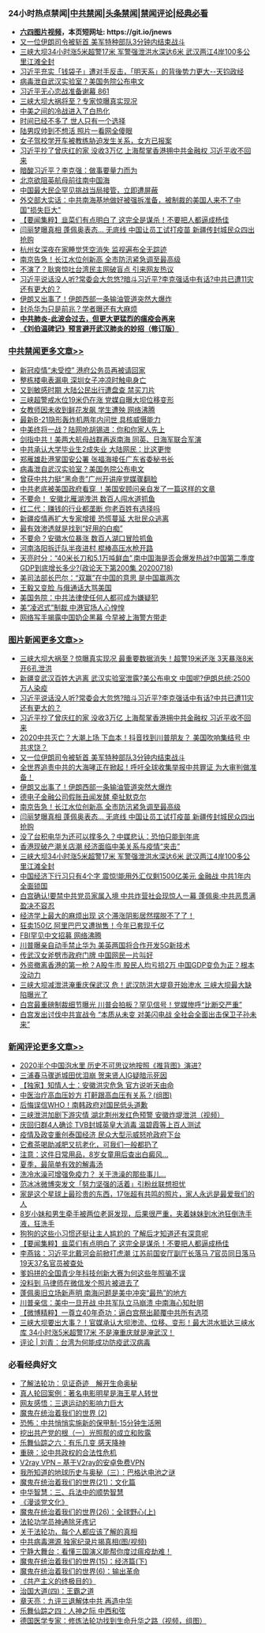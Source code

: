 <div id="tt">
<h3>24小时热点禁闻|<a href="#%E4%B8%AD%E5%85%B1%E7%A6%81%E9%97%BB%E6%9B%B4%E5%A4%9A%E6%96%87%E7%AB%A0">中共禁闻</a>|<a href="#%E5%9B%BE%E7%89%87%E6%96%B0%E9%97%BB%E6%9B%B4%E5%A4%9A%E6%96%87%E7%AB%A0">头条禁闻</a>|<a href="#%E6%96%B0%E9%97%BB%E8%AF%84%E8%AE%BA%E6%9B%B4%E5%A4%9A%E6%96%87%E7%AB%A0">禁闻评论|<a href="#%E5%BF%85%E7%9C%8B%E7%BB%8F%E5%85%B8%E5%A5%BD%E6%96%87">经典必看</a></h3>
<ul>
<li><b><a href="http://d1.bdrive.tk/64.mp4" target="_blank">六四图片视频</a>，本页短网址: https://git.io/jnews</b></li>
<li><a href="https://github.com/fqnews/bnews/blob/master/topimagenews/20200719/1363171.md">又一位伊朗司令被斩首 美军特种部队3分钟内结束战斗</a></li>
<li><a href="https://github.com/fqnews/bnews/blob/master/topimagenews/20200719/1362926.md">三峡大坝34小时涨5米超警17米 军警强泄洪水深达6米 武汉两江4岸100多公里江滩全封</a></li>
<li><a href="https://github.com/fqnews/bnews/blob/master/bannedvideo/20200719/1362910.md">习近平充实「钱袋子」遭对手反击，「明天系」的背後势力更大--天钧政经</a></li>
<li><a href="https://github.com/fqnews/bnews/blob/master/cbnews/20200719/1363069.md">病毒泄自武汉实验室？美国务院公布电文</a></li>
<li><a href="https://github.com/fqnews/bnews/blob/master/bannedvideo/20200719/1363045.md">习近平无心恋战准备谢幕 861</a></li>
<li><a href="https://github.com/fqnews/bnews/blob/master/cnnews/20200719/1363169.md">三峡大坝大祸将至？专家惊曝真实现况</a></li>
<li><a href="https://github.com/fqnews/bnews/blob/master/cbnews/20200719/1362884.md">中美之间的冷战进入了白热化</a></li>
<li><a href="https://github.com/fqnews/bnews/blob/master/ssgc/20200719/1362889.md">时间已经不多了 世人只有一个选择</a></li>
<li><a href="https://github.com/fqnews/bnews/blob/master/cbnews/20200719/1362931.md">陆男叹帅到不想活 照片一看网全傻眼</a></li>
<li><a href="https://github.com/fqnews/bnews/blob/master/baitai/20200719/1362897.md">女子驾校学开车被教练胁迫发生关系，女方已报案</a></li>
<li><a href="https://github.com/fqnews/bnews/blob/master/topimagenews/20200719/1363196.md">习近平抄了曾庆红的家 没收3万亿 上海帮掌香港拥中共金融权 习近平收不回来</a></li>
<li><a href="https://github.com/fqnews/bnews/blob/master/cnnews/20200719/1363139.md">暗酸习近平？李克强：做事要量力而为</a></li>
<li><a href="https://github.com/fqnews/bnews/blob/master/cnnews/hknews/20200719/1362913.md">北京欲阻英航母前往南中国海</a></li>
<li><a href="https://github.com/fqnews/bnews/blob/master/headline/20200719/1362977.md">中国最大民企罕见挑战当局接管，立即遭屏蔽</a></li>
<li><a href="https://github.com/fqnews/bnews/blob/master/bannedvideo/20200719/1363165.md">外交部大实话：中共南海基地做好被强拆准备，被制裁的美国人来不了中国&quot;损失巨大&quot;</a></li>
<li><a href="https://github.com/fqnews/bnews/blob/master/comments/20200719/1363170.md">【要闻集粹】韭菜们有点明白了 这完全是谋杀！不要把人都逼成杨佳</a></li>
<li><a href="https://github.com/fqnews/bnews/blob/master/topimagenews/20200719/1362929.md">闫丽梦曝真相 蓬佩奥表态… 无底线 中国让员工试打疫苗 新疆传封城民众四出抢购</a></li>
<li><a href="https://github.com/fqnews/bnews/blob/master/cbnews/20200719/1362935.md">杭州女深夜在家睡觉凭空消失 监视遍布全无踪迹</a></li>
<li><a href="https://github.com/fqnews/bnews/blob/master/topimagenews/20200719/1362930.md">南京告急！长江水位创新高 全市防汛紧急调至最高级</a></li>
<li><a href="https://github.com/fqnews/bnews/blob/master/cnnews/20200719/1363188.md">不演了？耿爽惊吐台湾民主网破盲点 引来网友热议</a></li>
<li><a href="https://github.com/fqnews/bnews/blob/master/topimagenews/20200719/1363207.md">习近平说话没人听?常委会大忽悠?暗斗习近平?李克强话中有话?中共已遭11灾还有更大的？</a></li>
<li><a href="https://github.com/fqnews/bnews/blob/master/topimagenews/20200719/1363155.md">伊朗又出事了！伊朗西部一条输油管道突然大爆炸</a></li>
<li><a href="https://github.com/fqnews/bnews/blob/master/worldnews/20200719/1363179.md">封杀华为只是前兆？学者曝还有大麻烦</a></li>
<li><b><a href="https://github.com/fqnews/bnews/blob/master/comments/20200211/1275071.md" target="_blank">中共肺炎-此波会过去，但更大更猛烈的瘟疫会再来</a></b></li>
<li><b><a href="https://github.com/fqnews/bnews/blob/master/comments/20200207/1272816.md" target="_blank">《刘伯温碑记》预言避开武汉肺炎的妙招（修订版）</a></b></li>
</ul>
</div>

<div class="catlist">
<h3><a href="https://github.com/fqnews/bnews/blob/master/cbnews/" target="_blank">中共禁闻</a><span><a href="https://github.com/fqnews/bnews/blob/master/cbnews/" target="_blank" rel="nofollow">更多文章>></a></span></h3>
<ul>
<li><a href="https://github.com/fqnews/bnews/blob/master/cbnews/20200719/1363234.md" target="_blank">新冠疫情“未受控” 港府公务员再被请回家</a></li>
<li><a href="https://github.com/fqnews/bnews/blob/master/cbnews/20200719/1363193.md" target="_blank">整栋楼电表漏电 深圳女子冲凉时触电身亡</a></li>
<li><a href="https://github.com/fqnews/bnews/blob/master/cbnews/20200719/1363181.md" target="_blank">又到敏感时期 大陆公民出行遭盘查 禁买刀片</a></li>
<li><a href="https://github.com/fqnews/bnews/blob/master/cbnews/20200719/1363175.md" target="_blank">三峡超警戒水位19米仍在涨 党媒自曝大坝位移变形</a></li>
<li><a href="https://github.com/fqnews/bnews/blob/master/cbnews/20200719/1363177.md" target="_blank">女教师因未收到鲜花发飙 学生遭殃 网络沸腾</a></li>
<li><a href="https://github.com/fqnews/bnews/blob/master/cbnews/20200719/1363144.md" target="_blank">最新B-21隐形轰炸机两年内问世 具核威慑能力</a></li>
<li><a href="https://github.com/fqnews/bnews/blob/master/cbnews/20200719/1363142.md" target="_blank">中美终将一战？陆网呛胡锡进：你和你家人先上</a></li>
<li><a href="https://github.com/fqnews/bnews/blob/master/cbnews/20200719/1363135.md" target="_blank">剑指中共！美两大航母战群再返南海 同英、日海军联合军演</a></li>
<li><a href="https://github.com/fqnews/bnews/blob/master/cbnews/20200719/1363128.md" target="_blank">中共承认大学毕业生2成失业 大陆网民：比这更惨</a></li>
<li><a href="https://github.com/fqnews/bnews/blob/master/cbnews/20200719/1363090.md" target="_blank">郑雁雄赴港掌国安公署 张福海接任广东省委秘书长</a></li>
<li><a href="https://github.com/fqnews/bnews/blob/master/cbnews/20200719/1363069.md" target="_blank">病毒泄自武汉实验室？美国务院公布电文</a></li>
<li><a href="https://github.com/fqnews/bnews/blob/master/cbnews/20200719/1363058.md" target="_blank">曾获中共力挺“黑命贵”广州开讲座党媒骤翻脸</a></li>
<li><a href="https://github.com/fqnews/bnews/blob/master/cbnews/20200719/1363051.md" target="_blank">中共老底被美国政府看穿 ！美国安顾问亲自发了一篇这样的文章</a></li>
<li><a href="https://github.com/fqnews/bnews/blob/master/cbnews/20200719/1363037.md" target="_blank">不要命！ 安徽北雁湖洩洪 数百人闯水道抓鱼</a></li>
<li><a href="https://github.com/fqnews/bnews/blob/master/cbnews/20200719/1363025.md" target="_blank">红二代：赚钱的行业都垄断 你老百姓有选择吗</a></li>
<li><a href="https://github.com/fqnews/bnews/blob/master/cbnews/20200719/1363024.md" target="_blank">新疆疫情再扩大专家增援 恐慌蔓延 大批民众逃离</a></li>
<li><a href="https://github.com/fqnews/bnews/blob/master/cbnews/20200719/1363015.md" target="_blank">最有效渗透就是找到“好用的白痴”</a></li>
<li><a href="https://github.com/fqnews/bnews/blob/master/cbnews/20200719/1363014.md" target="_blank">不要命？安徽水位暴涨 数百人湖口冒险抓鱼</a></li>
<li><a href="https://github.com/fqnews/bnews/blob/master/cbnews/20200719/1363013.md" target="_blank">河南洛阳拆迁队半夜进村 棍棒高压水枪开路</a></li>
<li><a href="https://github.com/fqnews/bnews/blob/master/cbnews/20200719/1362999.md" target="_blank">天亮时分：“40米长刀和5.1万吨鲜血”,南中国海是否会爆发热战?中国第二季度GDP到底增长多少?(政论天下第200集 20200718)</a></li>
<li><a href="https://github.com/fqnews/bnews/blob/master/cbnews/20200719/1362940.md" target="_blank">美司法部长巴尔：“双赢”在中国的意思 是中国赢两次</a></li>
<li><a href="https://github.com/fqnews/bnews/blob/master/cbnews/20200719/1362939.md" target="_blank">王毅又变脸 与俄通话大骂美国</a></li>
<li><a href="https://github.com/fqnews/bnews/blob/master/cbnews/20200719/1362938.md" target="_blank">美国务院：中共法律使任何人都可成为嫌疑犯</a></li>
<li><a href="https://github.com/fqnews/bnews/blob/master/cbnews/20200719/1362937.md" target="_blank">美“凌迟式”制裁 中港官场人心惶惶</a></li>
<li><a href="https://github.com/fqnews/bnews/blob/master/cbnews/20200719/1362936.md" target="_blank">网络写手揭露中国奶企黑幕 今早被上海警方带走</a></li>

</ul>
</div>
<div class="catlist">
<h3><a href="https://github.com/fqnews/bnews/blob/master/topimagenews/" target="_blank">图片新闻</a><span><a href="https://github.com/fqnews/bnews/blob/master/topimagenews/" target="_blank" rel="nofollow">更多文章>></a></span></h3>
<ul>
<li><a href="https://github.com/fqnews/bnews/blob/master/topimagenews/20200719/1363252.md" target="_blank">三峡大坝大祸至？惊曝真实现况 最重要数据消失！超警19米还涨 3天暴涨8米 开6孔泄洪</a></li>
<li><a href="https://github.com/fqnews/bnews/blob/master/topimagenews/20200719/1363229.md" target="_blank">新疆变武汉百姓大逃离 武汉实验室泄露?美公布电文 中国呢?伊朗总统:2500万人染疫</a></li>
<li><a href="https://github.com/fqnews/bnews/blob/master/topimagenews/20200719/1363207.md" target="_blank">习近平说话没人听?常委会大忽悠?暗斗习近平?李克强话中有话?中共已遭11灾还有更大的？</a></li>
<li><a href="https://github.com/fqnews/bnews/blob/master/topimagenews/20200719/1363196.md" target="_blank">习近平抄了曾庆红的家 没收3万亿 上海帮掌香港拥中共金融权 习近平收不回来</a></li>
<li><a href="https://github.com/fqnews/bnews/blob/master/topimagenews/20200719/1363189.md" target="_blank">2020中共灭亡？大潮上场 下血本！抖音找到川普朋友？ 美国吹响集结号 中共求饶？</a></li>
<li><a href="https://github.com/fqnews/bnews/blob/master/topimagenews/20200719/1363171.md" target="_blank">又一位伊朗司令被斩首 美军特种部队3分钟内结束战斗</a></li>
<li><a href="https://github.com/fqnews/bnews/blob/master/topimagenews/20200719/1363167.md" target="_blank">全世界追责中共的大海哮正在掀起！呼吁全球收集举报中共罪证 为大审判做准备！</a></li>
<li><a href="https://github.com/fqnews/bnews/blob/master/topimagenews/20200719/1363155.md" target="_blank">伊朗又出事了！伊朗西部一条输油管道突然大爆炸</a></li>
<li><a href="https://github.com/fqnews/bnews/blob/master/topimagenews/20200719/1363012.md" target="_blank">德电子金融公司假账丑闻发酵 牵扯默克尔</a></li>
<li><a href="https://github.com/fqnews/bnews/blob/master/topimagenews/20200719/1362930.md" target="_blank">南京告急！长江水位创新高 全市防汛紧急调至最高级</a></li>
<li><a href="https://github.com/fqnews/bnews/blob/master/topimagenews/20200719/1362929.md" target="_blank">闫丽梦曝真相 蓬佩奥表态… 无底线 中国让员工试打疫苗 新疆传封城民众四出抢购</a></li>
<li><a href="https://github.com/fqnews/bnews/blob/master/topimagenews/20200719/1362928.md" target="_blank">没了台积电华为还可以撑多久？中媒悲认：恐怕只能到年底</a></li>
<li><a href="https://github.com/fqnews/bnews/blob/master/topimagenews/20200719/1362927.md" target="_blank">香港现破产潮关店潮 经济面临中美关系与疫情“夹击”</a></li>
<li><a href="https://github.com/fqnews/bnews/blob/master/topimagenews/20200719/1362926.md" target="_blank">三峡大坝34小时涨5米超警17米 军警强泄洪水深达6米 武汉两江4岸100多公里江滩全封</a></li>
<li><a href="https://github.com/fqnews/bnews/blob/master/topimagenews/20200718/1362860.md" target="_blank">中国经济下行习只有4个字 震惊!能用外汇仅剩1500亿美元 金融战 中共1年内全面锁国</a></li>
<li><a href="https://github.com/fqnews/bnews/blob/master/topimagenews/20200718/1362791.md" target="_blank">白宫确认!要禁中共党员家属入境 中共炸营社会现惊人一幕 蓬佩奥:中共恶贯满盈决不容忍</a></li>
<li><a href="https://github.com/fqnews/bnews/blob/master/topimagenews/20200718/1362790.md" target="_blank">经济学上最大的麻烦出现 这个滞涨阴影居然摆脱不了了！</a></li>
<li><a href="https://github.com/fqnews/bnews/blob/master/topimagenews/20200718/1362789.md" target="_blank">狂卖150亿 阿里巴巴又遭抛售！今年已套现千亿</a></li>
<li><a href="https://github.com/fqnews/bnews/blob/master/topimagenews/20200718/1362721.md" target="_blank">FBI罕见中文招募 网络沸腾</a></li>
<li><a href="https://github.com/fqnews/bnews/blob/master/topimagenews/20200718/1362684.md" target="_blank">川普曝亲自动手禁止华为 美英两国将合作开发5G新技术</a></li>
<li><a href="https://github.com/fqnews/bnews/blob/master/topimagenews/20200718/1362683.md" target="_blank">传武汉女斧劈市政府门牌 中国网民一片叫好</a></li>
<li><a href="https://github.com/fqnews/bnews/blob/master/topimagenews/20200717/1362461.md" target="_blank">外资撤离香港的第一枪？A股牛市 股民人均亏损2万 中国GDP变负为正？根本没动力</a></li>
<li><a href="https://github.com/fqnews/bnews/blob/master/topimagenews/20200717/1362452.md" target="_blank">三峡大坝减泄洪淹重庆保武汉 危！武汉防洪大堤竟开始渗水 三峡大坝最大缺陷曝光了</a></li>
<li><a href="https://github.com/fqnews/bnews/blob/master/topimagenews/20200717/1362421.md" target="_blank">白宫最重磅制裁细节曝光 川普会拍板？罕见信号！党媒惨呼“比断交严重”</a></li>
<li><a href="https://github.com/fqnews/bnews/blob/master/topimagenews/20200717/1362370.md" target="_blank">白宫发出讨伐中共宣战令 “本质从未变 对美闪电战 全社会全面出击保卫子孙未来&#8221;</a></li>

</ul>
</div>
<div class="catlist">
<h3><a href="https://github.com/fqnews/bnews/blob/master/comments/" target="_blank">新闻评论</a><span><a href="https://github.com/fqnews/bnews/blob/master/comments/" target="_blank" rel="nofollow">更多文章>></a></span></h3>
<ul>
<li><a href="https://github.com/fqnews/bnews/blob/master/comments/20200719/1363253.md" target="_blank">2020半个中国泡水里 历史不可思议地按照《推背图》演进?</a></li>
<li><a href="https://github.com/fqnews/bnews/blob/master/comments/20200719/1363238.md" target="_blank">三浦春马骤逝城田优泪崩  贺来贤人IG疑暗示死因</a></li>
<li><a href="https://github.com/fqnews/bnews/blob/master/comments/20200719/1363221.md" target="_blank">【独家】知情人士：安徽洪灾危急 官方说听天由命</a></li>
<li><a href="https://github.com/fqnews/bnews/blob/master/comments/20200719/1363206.md" target="_blank">中医治疗高血压妙方 打鼾跟高血压有关系？(组图)</a></li>
<li><a href="https://github.com/fqnews/bnews/blob/master/comments/20200719/1363202.md" target="_blank">后悔误信WHO！南韩政府对国民低头道歉</a></li>
<li><a href="https://github.com/fqnews/bnews/blob/master/comments/20200719/1363201.md" target="_blank">三峡泄洪加剧下游灾情 湖北荆州发红色预警 安徽炸堤泄洪（视频）</a></li>
<li><a href="https://github.com/fqnews/bnews/blob/master/comments/20200719/1363200.md" target="_blank">庆回归群4人确诊 TVB封城英皇大消毒  温碧霞等上百人测试</a></li>
<li><a href="https://github.com/fqnews/bnews/blob/master/comments/20200719/1363195.md" target="_blank">疫情及政变重创泰国经济  民众大型示威怒呛政府下台</a></li>
<li><a href="https://github.com/fqnews/bnews/blob/master/comments/20200719/1363186.md" target="_blank">它煮茶喝助减肥又抗老化，可我们一般都扔了</a></li>
<li><a href="https://github.com/fqnews/bnews/blob/master/comments/20200719/1363185.md" target="_blank">注意：这件日常用品，8岁女童用后查出白癜风&#8230;</a></li>
<li><a href="https://github.com/fqnews/bnews/blob/master/comments/20200719/1363183.md" target="_blank">夏季，最简单有效的解毒汤</a></li>
<li><a href="https://github.com/fqnews/bnews/blob/master/comments/20200719/1363182.md" target="_blank">洗冷水澡可增强免疫力？ 关于洗澡的那些事儿&#8230;</a></li>
<li><a href="https://github.com/fqnews/bnews/blob/master/comments/20200719/1363180.md" target="_blank">范冰冰微博突发文「努力坚强的活着」引粉丝联想担忧</a></li>
<li><a href="https://github.com/fqnews/bnews/blob/master/comments/20200719/1363178.md" target="_blank">家是这个星球上最珍贵的东西，17张超有共鸣的照片，家人永远是最爱我们的人</a></li>
<li><a href="https://github.com/fqnews/bnews/blob/master/comments/20200719/1363174.md" target="_blank">8岁小妹和男生牵手被两位老哥发现，后果很严重，夹着妹妹到水池狂倒洗手液，狂洗手</a></li>
<li><a href="https://github.com/fqnews/bnews/blob/master/comments/20200719/1363173.md" target="_blank">狗狗的这些小习惯还挺让主人尴尬的 了解后才知道还有深意呢</a></li>
<li><a href="https://github.com/fqnews/bnews/blob/master/comments/20200719/1363170.md" target="_blank">【要闻集粹】韭菜们有点明白了 这完全是谋杀！不要把人都逼成杨佳</a></li>
<li><a href="https://github.com/fqnews/bnews/blob/master/comments/20200719/1363140.md" target="_blank">李燕铭：习近平北戴河会前掀打虎潮 江苏前国安厅副厅长落马 7官员同日落马 19天37名官员被查处</a></li>
<li><a href="https://github.com/fqnews/bnews/blob/master/comments/20200719/1363134.md" target="_blank">爹妈拼的全国青少年科技创新大赛为何这些年照骗不误</a></li>
<li><a href="https://github.com/fqnews/bnews/blob/master/comments/20200719/1363132.md" target="_blank">没料到 马律师在微信发个照片被进去了</a></li>
<li><a href="https://github.com/fqnews/bnews/blob/master/comments/20200719/1363122.md" target="_blank">蓬佩奥旧立场新声明 南海问题是美中冲突“最热”的地方</a></li>
<li><a href="https://github.com/fqnews/bnews/blob/master/comments/20200719/1363119.md" target="_blank">川普亲信：美中一旦开战 中共军队立马崩溃 中南海心知肚明</a></li>
<li><a href="https://github.com/fqnews/bnews/blob/master/comments/20200719/1363115.md" target="_blank">【微博精粹】一尊立40年奇功：逼白宫祭出颠覆中共所有选项</a></li>
<li><a href="https://github.com/fqnews/bnews/blob/master/comments/20200719/1363113.md" target="_blank">三峡大坝要出大事？！官媒承认大坝渗流、位移、变形！最大洪水抵达三峡水库 34小时涨5米超警17米 不是淹重庆就是淹武汉！</a></li>
<li><a href="https://github.com/fqnews/bnews/blob/master/comments/20200719/1363111.md" target="_blank">评论 | 刘青：台湾为何能成功防疫武汉病毒</a></li>

</ul>
</div>

<div class="catlist">
<h3>必看经典好文</h3>
<ul>
<li><a href="https://github.com/fqnews/bnews/blob/master/comments/20200307/1289968.md" target="_blank">了解法轮功：见证奇迹　解开生命奥秘</a></li>
<li><a href="https://github.com/fqnews/bnews/blob/master/comments/20200523/1332915.md" target="_blank">真人轮回案例：著名电影明星是海王星人转世</a></li>
<li><a href="https://github.com/fqnews/bnews/blob/master/cbnews/20200126/1265515.md" target="_blank">网友感悟：三退运动的影响力巨大</a></li>
<li><a href="https://github.com/fqnews/bnews/blob/master/topimagenews/20180520/944940.md" target="_blank">魔鬼在统治着我们的世界 (2)</a></li>
<li><a href="https://github.com/fqnews/bnews/blob/master/baitai/20200711/1359005.md" target="_blank">恐怖：中共悄悄实施新的保甲制-15分钟生活圈</a></li>
<li><a href="https://github.com/fqnews/bnews/blob/master/comments/20200629/1352460.md" target="_blank">挖出共产党的根（一）光照帮的成立和败露</a></li>
<li><a href="https://github.com/fqnews/bnews/blob/master/tculture/20190101/792146.md" target="_blank">乐舞仙踪之六：有乐几变 感天降神</a></li>
<li><a href="https://github.com/fqnews/bnews/blob/master/comments/20200705/783271.md" target="_blank">重磅：论中共政权的合法性危机</a></li>
<li><a href="https://github.com/fqnews/bnews/blob/master/comments/20200112/1257608.md" target="_blank">V2ray VPN &#8211; 基于V2ray的安卓免费VPN</a></li>
<li><a href="https://github.com/fqnews/bnews/blob/master/tculture/xiulian/20170726/797589.md" target="_blank">我所知道的地球历史与奥秘（三）：巴格达电池之谜</a></li>
<li><a href="https://github.com/fqnews/bnews/blob/master/comments/20180802/980476.md" target="_blank">魔鬼在统治着我们的世界(21)：文化篇</a></li>
<li><a href="https://github.com/fqnews/bnews/blob/master/comments/20200605/783248.md" target="_blank">中华智慧：三、兵法中的顺势智慧</a></li>
<li><a href="https://github.com/fqnews/bnews/blob/master/comments/20200521/783167.md" target="_blank">《漫谈党文化》</a></li>
<li><a href="https://github.com/fqnews/bnews/blob/master/comments/20181210/1044798.md" target="_blank">魔鬼在统治着我们的世界(26)：全球野心(上)</a></li>
<li><a href="https://github.com/fqnews/bnews/blob/master/health/20170626/780263.md" target="_blank">法轮功学员神通除牙疼记</a></li>
<li><a href="https://github.com/fqnews/bnews/blob/master/topimagenews/20161125/619230.md" target="_blank">关于法轮功，每个人都应该了解的真相</a></li>
<li><a href="https://github.com/fqnews/bnews/blob/master/ccpdope/20200412/1311165.md" target="_blank">中共病毒溯源 独家纪录片揭真相(图/视频)</a></li>
<li><a href="https://github.com/fqnews/bnews/blob/master/comments/20200527/1273654.md" target="_blank">宁静大舞台：看懂三国演义能帮你度过瘟疫劫难！</a></li>
<li><a href="https://github.com/fqnews/bnews/blob/master/topimagenews/20180610/955499.md" target="_blank">魔鬼在统治着我们的世界(15)：经济篇(下)</a></li>
<li><a href="https://github.com/fqnews/bnews/blob/master/topimagenews/20180524/947358.md" target="_blank">魔鬼在统治着我们的世界(6)：输出革命</a></li>
<li><a href="https://github.com/fqnews/bnews/blob/master/bookwiki/20171120/858084.md" target="_blank">《共产主义的终极目的》</a></li>
<li><a href="https://github.com/fqnews/bnews/blob/master/cbnews/20180310/912637.md" target="_blank">治国大道(四)：王霸之道</a></li>
<li><a href="https://github.com/fqnews/bnews/blob/master/comments/20131119/1029445.md" target="_blank">章天亮：九评三退解体中共 再造中华</a></li>
<li><a href="https://github.com/fqnews/bnews/blob/master/tculture/20190101/791144.md" target="_blank">乐舞仙踪之四：人神之际 中西和弦</a></li>
<li><a href="https://github.com/fqnews/bnews/blob/master/comments/20200607/783186.md" target="_blank">德国医学专家：修炼法轮功找到生命升华之路（视频，组图）</a></li>

</ul>
</div>
